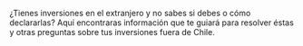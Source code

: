 ¿Tienes inversiones en el extranjero y no sabes si debes o cómo declararlas? Aquí encontraras información que te guiará para resolver éstas y otras preguntas sobre tus inversiones fuera de Chile.
